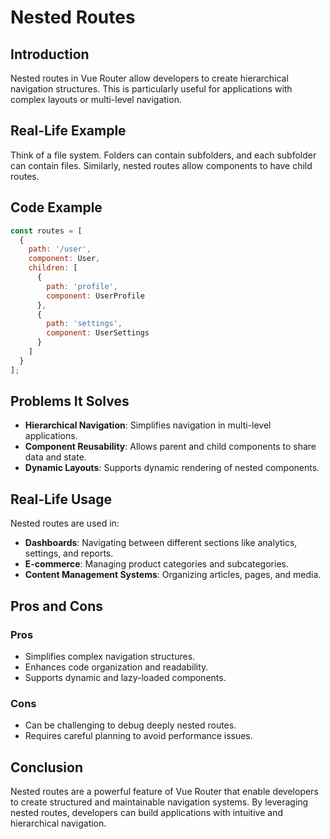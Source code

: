 # Nested Routes

## Introduction
Nested routes in Vue Router allow developers to create hierarchical navigation structures. This is particularly useful for applications with complex layouts or multi-level navigation.

## Real-Life Example
Think of a file system. Folders can contain subfolders, and each subfolder can contain files. Similarly, nested routes allow components to have child routes.

## Code Example
```javascript
const routes = [
  {
    path: '/user',
    component: User,
    children: [
      {
        path: 'profile',
        component: UserProfile
      },
      {
        path: 'settings',
        component: UserSettings
      }
    ]
  }
];
```

## Problems It Solves
- **Hierarchical Navigation**: Simplifies navigation in multi-level applications.
- **Component Reusability**: Allows parent and child components to share data and state.
- **Dynamic Layouts**: Supports dynamic rendering of nested components.

## Real-Life Usage
Nested routes are used in:
- **Dashboards**: Navigating between different sections like analytics, settings, and reports.
- **E-commerce**: Managing product categories and subcategories.
- **Content Management Systems**: Organizing articles, pages, and media.

## Pros and Cons
### Pros
- Simplifies complex navigation structures.
- Enhances code organization and readability.
- Supports dynamic and lazy-loaded components.

### Cons
- Can be challenging to debug deeply nested routes.
- Requires careful planning to avoid performance issues.

## Conclusion
Nested routes are a powerful feature of Vue Router that enable developers to create structured and maintainable navigation systems. By leveraging nested routes, developers can build applications with intuitive and hierarchical navigation.
